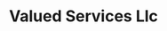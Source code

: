 ---
title: Valued Services Llc
slug: valued-services-llc
updated-on: '2024-05-30T13:44:31.749Z'
created-on: '2024-05-30T13:41:46.671Z'
published-on: '2024-05-30T13:54:32.469Z'
f_city-state-2:
- cms/city/greeley-co.md
- cms/city/ashland-ky.md
- cms/city/paintsville-ky.md
- cms/city/pikeville-ky.md
- cms/city/radcliff-ky.md
- cms/city/winona-ms.md
- cms/city/corinth-ms.md
- cms/city/senatobia-ms.md
- cms/city/batesville-ms.md
- cms/city/rockwood-tn.md
- cms/city/crossville-tn.md
- cms/city/tullahoma-tn.md
- cms/city/milton-wi.md
- cms/city/rothschild-wi.md
- cms/city/stoughton-wi.md
- cms/city/antigo-wi.md
- cms/city/richmond-wi.md
- cms/city/middleton-wi.md
- cms/city/oshkosh-wi.md
- cms/city/madison-wi.md
- cms/city/peachtree-city-ga.md
- cms/city/wisconsin-rapids-wi.md
- cms/city/chippewa-falls-wi.md
- cms/city/eau-claire-wi.md
- cms/city/prairie-du-sac-wi.md
- cms/city/fond-du-lac-wi.md
f_locations:
- cms/payday-loan/valued-services-llc-28500.md
- cms/payday-loan/valued-services-llc-28501.md
- cms/payday-loan/valued-services-llc-28502.md
- cms/payday-loan/valued-services-llc-28503.md
- cms/payday-loan/valued-services-llc-28504.md
- cms/payday-loan/valued-services-llc-28505.md
- cms/payday-loan/valued-services-llc-28506.md
- cms/payday-loan/valued-services-llc-28507.md
- cms/payday-loan/valued-services-llc-28508.md
- cms/payday-loan/valued-services-llc-28509.md
- cms/payday-loan/valued-services-llc-28510.md
- cms/payday-loan/valued-services-llc-28511.md
- cms/payday-loan/valued-services-llc-28512.md
- cms/payday-loan/valued-services-llc-28513.md
- cms/payday-loan/valued-services-llc-28514.md
- cms/payday-loan/valued-services-llc-28515.md
- cms/payday-loan/valued-services-llc-28516.md
- cms/payday-loan/valued-services-llc-28517.md
- cms/payday-loan/valued-services-llc-28518.md
- cms/payday-loan/valued-services-llc-28519.md
- cms/payday-loan/valued-services-llc-28520.md
- cms/payday-loan/valued-services-llc-28521.md
- cms/payday-loan/valued-services-llc-28522.md
- cms/payday-loan/valued-services-llc-28523.md
- cms/payday-loan/valued-services-llc-28524.md
- cms/payday-loan/valued-services-llc-28525.md
f_states:
- cms/state/colorado.md
- cms/state/kentucky.md
- cms/state/mississippi.md
- cms/state/tennessee.md
- cms/state/wisconsin.md
- cms/state/georgia.md
layout: '[company].html'
tags: company
---